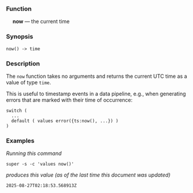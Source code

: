 ### Function

&emsp; **now** &mdash; the current time

### Synopsis

```
now() -> time
```

### Description

The `now` function takes no arguments and returns the current UTC time as a value of type `time`.

This is useful to timestamp events in a data pipeline, e.g.,
when generating errors that are marked with their time of occurrence:
```
switch (
  ...
  default ( values error({ts:now(), ...}) )
)
```

### Examples

_Running this command_
```
super -s -c 'values now()'
```
_produces this value (as of the last time this document was  updated)_
```
2025-08-27T02:18:53.568913Z
```
